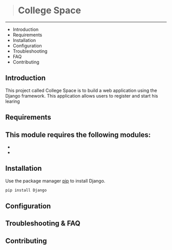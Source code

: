 > # College Space
---------------------

 * Introduction
 * Requirements
 * Installation
 * Configuration
 * Troubleshooting
 * FAQ
 * Contributing

 ## Introduction
 This project called College Space is to build a web application using the Django framework. This application allows users to register and start his learing 

 ## Requirements
 This module requires the following modules:
 -
 -
 -
## Installation
Use the package manager [pip]() to install Django.
 
```bash
pip install Django
```
## Configuration

## Troubleshooting & FAQ

## Contributing